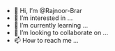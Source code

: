 - 👋 Hi, I’m @Rajnoor-Brar
- 👀 I’m interested in ...
- 🌱 I’m currently learning ...
- 💞️ I’m looking to collaborate on ...
- 📫 How to reach me ...

<!---
Rajnoor-Brar/Rajnoor-Brar is a ✨ special ✨ repository because its `README.md` (this file) appears on your GitHub profile.
You can click the Preview link to take a look at your changes.
--->
